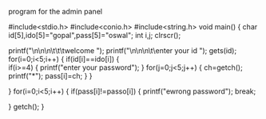 program for the admin panel 



#include<stdio.h>
#include<conio.h>
#include<string.h>
void main()
{
 char id[5],ido[5]="gopal",pass[5]="oswal";
 int i,j;
 clrscr();

 printf("\n\n\n\t\t\twelcome ");
 printf("\n\n\n\t\enter your id ");
 gets(id);
 for(i=0;i<5;i++)
 {
 if(id[i]==ido[i])
 {   
 if(i>=4)
  {
  printf("enter your password");
  }
  for(j=0;j<5;j++)
  {
   ch=getch();
   printf("*");
   pass[i]=ch;
  }
 }
 
  }
  for(i=0;i<5;i++)
  {
  if(pass[i]!=passo[i])
 {
 printf("ewrong password");
  break;
  
  }
 getch();
}
